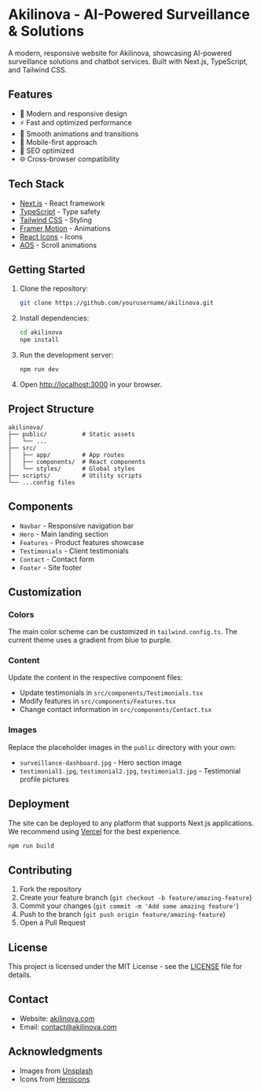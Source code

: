 # Akilinova - AI-Powered Surveillance & Solutions

A modern, responsive website for Akilinova, showcasing AI-powered surveillance solutions and chatbot services. Built with Next.js, TypeScript, and Tailwind CSS.

## Features

- 🎨 Modern and responsive design
- ⚡ Fast and optimized performance
- 🔄 Smooth animations and transitions
- 📱 Mobile-first approach
- 🎯 SEO optimized
- 🌐 Cross-browser compatibility

## Tech Stack

- [Next.js](https://nextjs.org/) - React framework
- [TypeScript](https://www.typescriptlang.org/) - Type safety
- [Tailwind CSS](https://tailwindcss.com/) - Styling
- [Framer Motion](https://www.framer.com/motion/) - Animations
- [React Icons](https://react-icons.github.io/react-icons/) - Icons
- [AOS](https://michalsnik.github.io/aos/) - Scroll animations

## Getting Started

1. Clone the repository:
   ```bash
   git clone https://github.com/yourusername/akilinova.git
   ```

2. Install dependencies:
   ```bash
   cd akilinova
   npm install
   ```

3. Run the development server:
   ```bash
   npm run dev
   ```

4. Open [http://localhost:3000](http://localhost:3000) in your browser.

## Project Structure

```
akilinova/
├── public/          # Static assets
│   └── ...
├── src/
│   ├── app/         # App routes
│   ├── components/  # React components
│   └── styles/      # Global styles
├── scripts/         # Utility scripts
└── ...config files
```

## Components

- `Navbar` - Responsive navigation bar
- `Hero` - Main landing section
- `Features` - Product features showcase
- `Testimonials` - Client testimonials
- `Contact` - Contact form
- `Footer` - Site footer

## Customization

### Colors

The main color scheme can be customized in `tailwind.config.ts`. The current theme uses a gradient from blue to purple.

### Content

Update the content in the respective component files:
- Update testimonials in `src/components/Testimonials.tsx`
- Modify features in `src/components/Features.tsx`
- Change contact information in `src/components/Contact.tsx`

### Images

Replace the placeholder images in the `public` directory with your own:
- `surveillance-dashboard.jpg` - Hero section image
- `testimonial1.jpg`, `testimonial2.jpg`, `testimonial3.jpg` - Testimonial profile pictures

## Deployment

The site can be deployed to any platform that supports Next.js applications. We recommend using [Vercel](https://vercel.com) for the best experience.

```bash
npm run build
```

## Contributing

1. Fork the repository
2. Create your feature branch (`git checkout -b feature/amazing-feature`)
3. Commit your changes (`git commit -m 'Add some amazing feature'`)
4. Push to the branch (`git push origin feature/amazing-feature`)
5. Open a Pull Request

## License

This project is licensed under the MIT License - see the [LICENSE](LICENSE) file for details.

## Contact

- Website: [akilinova.com](https://akilinova.com)
- Email: contact@akilinova.com

## Acknowledgments

- Images from [Unsplash](https://unsplash.com)
- Icons from [Heroicons](https://heroicons.com)
